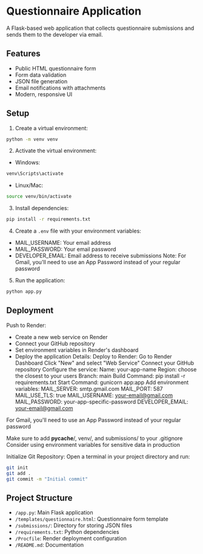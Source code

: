 # Questionnaire Application

A Flask-based web application that collects questionnaire submissions and sends them to the developer via email.

## Features

- Public HTML questionnaire form
- Form data validation
- JSON file generation
- Email notifications with attachments
- Modern, responsive UI

## Setup

1. Create a virtual environment:
```bash
python -m venv venv
```

2. Activate the virtual environment:
- Windows:
```bash
venv\Scripts\activate
```
- Linux/Mac:
```bash
source venv/bin/activate
```

3. Install dependencies:
```bash
pip install -r requirements.txt
```

4. Create a `.env` file with your environment variables:
- MAIL_USERNAME: Your email address
- MAIL_PASSWORD: Your email password
- DEVELOPER_EMAIL: Email address to receive submissions
Note: For Gmail, you'll need to use an App Password instead of your regular password

5. Run the application:
```bash
python app.py
```

## Deployment

Push to Render:
- Create a new web service on Render
- Connect your GitHub repository
- Set environment variables in Render's dashboard
- Deploy the application
Details:
Deploy to Render:
Go to Render Dashboard
Click "New" and select "Web Service"
Connect your GitHub repository
Configure the service:
Name: your-app-name
Region: choose the closest to your users
Branch: main
Build Command: pip install -r requirements.txt
Start Command: gunicorn app:app
Add environment variables:
MAIL_SERVER: smtp.gmail.com
MAIL_PORT: 587
MAIL_USE_TLS: true
MAIL_USERNAME: your-email@gmail.com
MAIL_PASSWORD: your-app-specific-password
DEVELOPER_EMAIL: your-email@gmail.com

For Gmail, you'll need to use an App Password instead of your regular password

Make sure to add __pycache__/, venv/, and submissions/ to your .gitignore
Consider using environment variables for sensitive data in production

Initialize Git Repository: Open a terminal in your project directory and run:
```bash
git init
git add .
git commit -m "Initial commit"
```

## Project Structure

- `/app.py`: Main Flask application
- `/templates/questionnaire.html`: Questionnaire form template
- `/submissions/`: Directory for storing JSON files
- `/requirements.txt`: Python dependencies
- `/Procfile`: Render deployment configuration
- `/README.md`: Documentation
